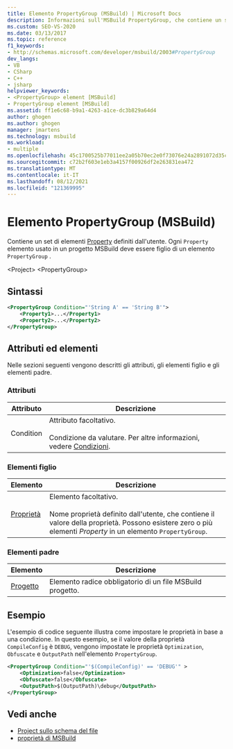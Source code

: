 ```yaml
---
title: Elemento PropertyGroup (MSBuild) | Microsoft Docs
description: Informazioni sull'MSBuild PropertyGroup, che contiene un set di elementi Property definiti dall'utente.
ms.custom: SEO-VS-2020
ms.date: 03/13/2017
ms.topic: reference
f1_keywords:
- http://schemas.microsoft.com/developer/msbuild/2003#PropertyGroup
dev_langs:
- VB
- CSharp
- C++
- jsharp
helpviewer_keywords:
- <PropertyGroup> element [MSBuild]
- PropertyGroup element [MSBuild]
ms.assetid: ff1e6c68-b9a1-4263-a1ce-dc3b829a64d4
author: ghogen
ms.author: ghogen
manager: jmartens
ms.technology: msbuild
ms.workload:
- multiple
ms.openlocfilehash: 45c1700525b77011ee2a05b70ec2e0f73076e24a2891072d35c13994ed281eb6
ms.sourcegitcommit: c72b2f603e1eb3a4157f00926df2e263831ea472
ms.translationtype: MT
ms.contentlocale: it-IT
ms.lasthandoff: 08/12/2021
ms.locfileid: "121369995"
---
```

# <a name="propertygroup-element-msbuild"></a>Elemento PropertyGroup (MSBuild)

Contiene un set di elementi [Property](../msbuild/property-element-msbuild.md) definiti dall'utente. Ogni `Property` elemento usato in un progetto MSBuild deve essere figlio di un elemento `PropertyGroup` .

 \<Project> \<PropertyGroup>

## <a name="syntax"></a>Sintassi

```xml
<PropertyGroup Condition="'String A' == 'String B'">
    <Property1>...</Property1>
    <Property2>...</Property2>
</PropertyGroup>
```

## <a name="attributes-and-elements"></a>Attributi ed elementi

 Nelle sezioni seguenti vengono descritti gli attributi, gli elementi figlio e gli elementi padre.

### <a name="attributes"></a>Attributi

|Attributo|Descrizione|
|---------------|-----------------|
|Condition|Attributo facoltativo.<br /><br /> Condizione da valutare. Per altre informazioni, vedere [Condizioni](../msbuild/msbuild-conditions.md).|

### <a name="child-elements"></a>Elementi figlio

|Elemento|Descrizione|
|-------------|-----------------|
|[Proprietà](../msbuild/property-element-msbuild.md)|Elemento facoltativo.<br /><br /> Nome proprietà definito dall'utente, che contiene il valore della proprietà. Possono esistere zero o più elementi *Property* in un elemento `PropertyGroup`.|

### <a name="parent-elements"></a>Elementi padre

| Elemento | Descrizione |
| - | - |
| [Progetto](../msbuild/project-element-msbuild.md) | Elemento radice obbligatorio di un file MSBuild progetto. |

## <a name="example"></a>Esempio

 L'esempio di codice seguente illustra come impostare le proprietà in base a una condizione. In questo esempio, se il valore della proprietà `CompileConfig` è `DEBUG`, vengono impostate le proprietà `Optimization`, `Obfuscate` e `OutputPath` nell'elemento `PropertyGroup`.

```xml
<PropertyGroup Condition="'$(CompileConfig)' == 'DEBUG'" >
    <Optimization>false</Optimization>
    <Obfuscate>false</Obfuscate>
    <OutputPath>$(OutputPath)\debug</OutputPath>
</PropertyGroup>
```

## <a name="see-also"></a>Vedi anche

- [Project sullo schema del file](../msbuild/msbuild-project-file-schema-reference.md)
- [proprietà di MSBuild](../msbuild/msbuild-properties.md)
